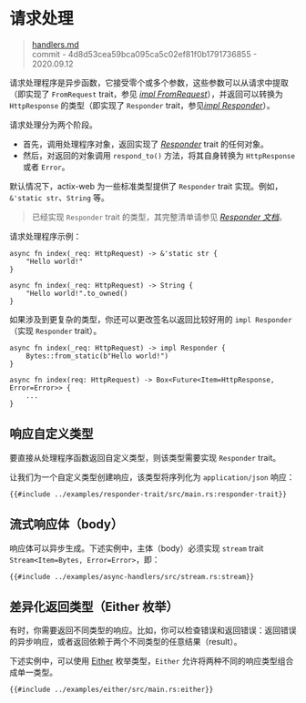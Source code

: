 # 请求处理

> [handlers.md](https://github.com/actix/actix-website/blob/master/content/docs/handlers.md)
> <br />
> commit - 4d8d53cea59bca095ca5c02ef81f0b1791736855 - 2020.09.12

请求处理程序是异步函数，它接受零个或多个参数，这些参数可以从请求中提取（即实现了 `FromRequest` trait，参见 [*impl FromRequest*][implfromrequest]），并返回可以转换为 `HttpResponse` 的类型（即实现了  `Responder` trait，参见[*impl Responder*][respondertrait]）。

请求处理分为两个阶段。

- 首先，调用处理程序对象，返回实现了 [*Responder*][respondertrait] trait 的任何对象。
- 然后，对返回的对象调用 `respond_to()` 方法，将其自身转换为 `HttpResponse` 或者 `Error`。

默认情况下，actix-web 为一些标准类型提供了 `Responder` trait 实现。例如，`&'static str`、`String` 等。

> 已经实现 `Responder` trait 的类型，其完整清单请参见 [*Responder 文档*][responderimpls]。

请求处理程序示例： 

```rust,edition2018,no_run,noplaypen
async fn index(_req: HttpRequest) -> &'static str {
    "Hello world!"
}
```

```rust,edition2018,no_run,noplaypen
async fn index(_req: HttpRequest) -> String {
    "Hello world!".to_owned()
}
```

如果涉及到更复杂的类型，你还可以更改签名以返回比较好用的 `impl Responder`（实现 `Responder` trait）。

```rust,edition2018,no_run,noplaypen
async fn index(_req: HttpRequest) -> impl Responder {
    Bytes::from_static(b"Hello world!")
}
```

```rust,edition2018,no_run,noplaypen
async fn index(req: HttpRequest) -> Box<Future<Item=HttpResponse, Error=Error>> {
    ...
}
```

## 响应自定义类型

要直接从处理程序函数返回自定义类型，则该类型需要实现 `Responder` trait。

让我们为一个自定义类型创建响应，该类型将序列化为 `application/json` 响应：

```rust,edition2018,no_run,noplaypen
{{#include ../examples/responder-trait/src/main.rs:responder-trait}}
```

## 流式响应体（body）

响应体可以异步生成。下述实例中，主体（body）必须实现 `stream` trait `Stream<Item=Bytes, Error=Error>`，即：

```rust,edition2018,no_run,noplaypen
{{#include ../examples/async-handlers/src/stream.rs:stream}}
```

## 差异化返回类型（Either 枚举）

有时，你需要返回不同类型的响应。比如，你可以检查错误和返回错误：返回错误的异步响应，或者返回依赖于两个不同类型的任意结果（result）。

下述实例中，可以使用 [Either][either] 枚举类型，`Either` 允许将两种不同的响应类型组合成单一类型。

```rust,edition2018,no_run,noplaypen
{{#include ../examples/either/src/main.rs:either}}
```

[implfromrequest]: https://docs.rs/actix-web/3/actix_web/trait.FromRequest.html
[respondertrait]: https://docs.rs/actix-web/3/actix_web/trait.Responder.html
[responderimpls]: https://docs.rs/actix-web/3/actix_web/trait.Responder.html#foreign-impls
[either]: https://docs.rs/actix-web/3/actix_web/enum.Either.html
